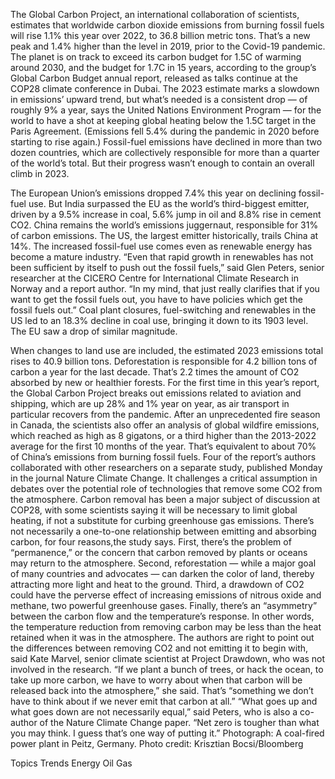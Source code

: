 The Global Carbon Project, an international collaboration of scientists, estimates that worldwide carbon dioxide emissions from burning fossil fuels will rise 1.1% this year over 2022, to 36.8 billion metric tons. That’s a new peak and 1.4% higher than the level in 2019, prior to the Covid-19 pandemic.
The planet is on track to exceed its carbon budget for 1.5C of warming around 2030, and the budget for 1.7C in 15 years, according to the group’s Global Carbon Budget annual report, released as talks continue at the COP28 climate conference in Dubai.
The 2023 estimate marks a slowdown in emissions’ upward trend, but what’s needed is a consistent drop — of roughly 9% a year, says the United Nations Environment Program — for the world to have a shot at keeping global heating below the 1.5C target in the Paris Agreement. (Emissions fell 5.4% during the pandemic in 2020 before starting to rise again.)
Fossil-fuel emissions have declined in more than two dozen countries, which are collectively responsible for more than a quarter of the world’s total. But their progress wasn’t enough to contain an overall climb in 2023.

The European Union’s emissions dropped 7.4% this year on declining fossil-fuel use. But India surpassed the EU as the world’s third-biggest emitter, driven by a 9.5% increase in coal, 5.6% jump in oil and 8.8% rise in cement CO2.
China remains the world’s emissions juggernaut, responsible for 31% of carbon emissions. The US, the largest emitter historically, trails China at 14%.
The increased fossil-fuel use comes even as renewable energy has become a mature industry. “Even that rapid growth in renewables has not been sufficient by itself to push out the fossil fuels,” said Glen Peters, senior researcher at the CICERO Centre for International Climate Research in Norway and a report author. “In my mind, that just really clarifies that if you want to get the fossil fuels out, you have to have policies which get the fossil fuels out.”
Coal plant closures, fuel-switching and renewables in the US led to an 18.3% decline in coal use, bringing it down to its 1903 level. The EU saw a drop of similar magnitude.

When changes to land use are included, the estimated 2023 emissions total rises to 40.9 billion tons. Deforestation is responsible for 4.2 billion tons of carbon a year for the last decade. That’s 2.2 times the amount of CO2 absorbed by new or healthier forests.
For the first time in this year’s report, the Global Carbon Project breaks out emissions related to aviation and shipping, which are up 28% and 1% year on year, as air transport in particular recovers from the pandemic.
After an unprecedented fire season in Canada, the scientists also offer an analysis of global wildfire emissions, which reached as high as 8 gigatons, or a third higher than the 2013-2022 average for the first 10 months of the year. That’s equivalent to about 70% of China’s emissions from burning fossil fuels.
Four of the report’s authors collaborated with other researchers on a separate study, published Monday in the journal Nature Climate Change. It challenges a critical assumption in debates over the potential role of technologies that remove some CO2 from the atmosphere.
Carbon removal has been a major subject of discussion at COP28, with some scientists saying it will be necessary to limit global heating, if not a substitute for curbing greenhouse gas emissions.
There’s not necessarily a one-to-one relationship between emitting and absorbing carbon, for four reasons,the study says.
First, there’s the problem of “permanence,” or the concern that carbon removed by plants or oceans may return to the atmosphere. Second, reforestation — while a major goal of many countries and advocates — can darken the color of land, thereby attracting more light and heat to the ground. Third, a drawdown of CO2 could have the perverse effect of increasing emissions of nitrous oxide and methane, two powerful greenhouse gases.
Finally, there’s an “asymmetry” between the carbon flow and the temperature’s response. In other words, the temperature reduction from removing carbon may be less than the heat retained when it was in the atmosphere.
The authors are right to point out the differences between removing CO2 and not emitting it to begin with, said Kate Marvel, senior climate scientist at Project Drawdown, who was not involved in the research. “If we plant a bunch of trees, or hack the ocean, to take up more carbon, we have to worry about when that carbon will be released back into the atmosphere,” she said. That’s “something we don’t have to think about if we never emit that carbon at all.”
“What goes up and what goes down are not necessarily equal,” said Peters, who is also a co-author of the Nature Climate Change paper. “Net zero is tougher than what you may think. I guess that’s one way of putting it.”
Photograph: A coal-fired power plant in Peitz, Germany. Photo credit: Krisztian Bocsi/Bloomberg

Topics
Trends
Energy
Oil Gas
